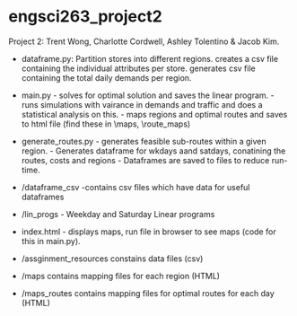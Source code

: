 # engsci263_project2

Project 2: Trent Wong, Charlotte Cordwell, Ashley Tolentino  & Jacob Kim.
- dataframe.py:
             Partition stores into different regions.
             creates a csv file containing the individual attributes per store.
             generates csv file containing the total daily demands per region.
- main.py
            - solves for optimal solution and saves the linear program.
            - runs simulations with vairance in demands and traffic and does 
               a statistical analysis on this.
            - maps regions and optimal routes and saves to html file (find these in \maps, \route_maps)
- generate_routes.py
            - generates feasible sub-routes within a given region. 
            - Generates dataframe for wkdays aand satdays, conatining the routes, costs and regions
            - Dataframes are saved to files to reduce run-time.
- /dataframe_csv
            -contains csv files which have data for useful dataframes

- /lin_progs
            - Weekday and Saturday Linear programs


- index.html 
            - displays maps, run file in browser to see maps (code for this in main.py).

- /assginment_resources
            constains data files (csv)
- /maps
            contains mapping files for each region (HTML)
- /maps_routes
            contains mapping files for optimal routes for each day (HTML)



